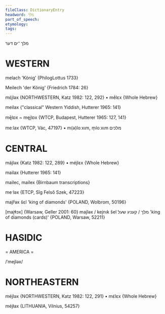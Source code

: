```yaml
---
fileClass: DictionaryEntry
headword: מלך
part_of_speech: 
etymology: 
tags: 
---
```

מלך
־ים
דער

WESTERN
========

melach 'König' {PhilogLottus 1733}

Meilech 'der König' {Friedrich 1784: 26}

mɛ́jləx {NORTHWESTERN, Katz 1982: 122, 292}
	•	mḗlɛx {Whole Hebrew}

meilax {"classical" Western Yiddish, Hutterer 1965: 141}

mę̄lɒx ~ męi̯lɒx {WTCP, Budapest, Hutterer 1965: 127, 141}

meːlax {WTCP, Vác, 47197}
	•	m(ə)loːxɩm, m̩loːxɩm מלכים

CENTRAL
========

májləx {Katz 1982: 122, 289}
	•	méjlɛx {Whole Hebrew}

mailax {Hutterer 1965: 141}

mailec, mailex {Birnbaum transcriptions}

meˑləx {ETCP, Sîg Felső Szek, 47223}

majlʲəx šɛl 'king of diamonds' {POLAND, Wolbrom, 50196}

[majɬɔx] {Warsaw, Geller 2001: 60}
majləx / kejnɩk šel מלך / קעניג שעל 'king of diamonds (cards)' {POLAND, Warsaw, 52211}

HASIDIC
=======
= AMERICA = 

/ˈmejləx/

NORTHEASTERN
==============

méjləx {NORTHWESTERN, Katz 1982: 122, 291}
	•	mɛ́lɛx {Whole Hebrew}

méjɫax {LITHUANIA, Vilnius, 54257}